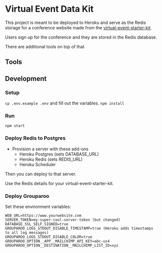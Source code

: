 # Virtual Event Data Kit

This project is meant to be deployed to Heroku and serve as the Redis storage for a conference website made from the [virtual-event-starter-kit](https://github.com/vercel/virtual-event-starter-kit).

Users sign up for the conference and they are stored in the Redis database.

There are additional tools on top of that

## Tools

## Development

### Setup

`cp .env.example .env` and fill out the variables.
`npm install`

### Run

`npm start`

### Deploy Redis to Postgres

- Provision a server with these add-ons
  - Heroku Postgres (sets DATABASE_URL)
  - Heroku Redis (sets REDIS_URL)
  - Heroku Scheduler

Then you can deploy to that server.

Use the Redis details for your virtual-event-starter-kit.

### Deploy Grouparoo

Set these environment variables:

```
WEB_URL=https://www.yourwebsite.com
SERVER_TOKEN=my-super-cool-server-token (but changed)
DATABASE_SSL_SELF_SIGNED=true
GROUPAROO_LOGS_STDOUT_DISABLE_TIMESTAMP=true (Heroku adds timestamps to all log messages)
GROUPAROO_LOGS_STDOUT_DISABLE_COLOR=true
GROUPAROO_OPTION__APP__MAILCHIMP_API_KEY=abc-us4
GROUPAROO_OPTION__DESTINATION__MAILCHIMP_LIST_ID=xyz
```
